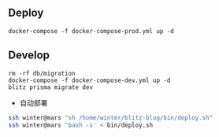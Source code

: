 ## Deploy

```
docker-compose -f docker-compose-prod.yml up -d
```

## Develop

```
rm -rf db/migration
docker-compose -f docker-compose-dev.yml up -d
blitz prisma migrate dev
```

- 自动部署

```bash
ssh winter@mars "sh /home/winter/blitz-blog/bin/deploy.sh"
ssh winter@mars 'bash -s' < bin/deploy.sh
```
